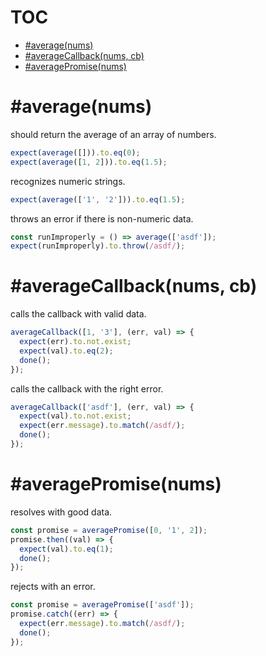 # TOC
   - [#average(nums)](#averagenums)
   - [#averageCallback(nums, cb)](#averagecallbacknums-cb)
   - [#averagePromise(nums)](#averagepromisenums)
<a name=""></a>
 
<a name="averagenums"></a>
# #average(nums)
should return the average of an array of numbers.

```js
expect(average([])).to.eq(0);
expect(average([1, 2])).to.eq(1.5);
```

recognizes numeric strings.

```js
expect(average(['1', '2'])).to.eq(1.5);
```

throws an error if there is non-numeric data.

```js
const runImproperly = () => average(['asdf']);
expect(runImproperly).to.throw(/asdf/);
```

<a name="averagecallbacknums-cb"></a>
# #averageCallback(nums, cb)
calls the callback with valid data.

```js
averageCallback([1, '3'], (err, val) => {
  expect(err).to.not.exist;
  expect(val).to.eq(2);
  done();
});
```

calls the callback with the right error.

```js
averageCallback(['asdf'], (err, val) => {
  expect(val).to.not.exist;
  expect(err.message).to.match(/asdf/);
  done();
});
```

<a name="averagepromisenums"></a>
# #averagePromise(nums)
resolves with good data.

```js
const promise = averagePromise([0, '1', 2]);
promise.then((val) => {
  expect(val).to.eq(1);
  done();
});
```

rejects with an error.

```js
const promise = averagePromise(['asdf']);
promise.catch((err) => {
  expect(err.message).to.match(/asdf/);
  done();
});
```

